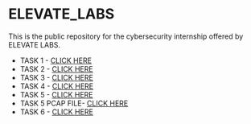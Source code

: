 # ELEVATE_LABS
This is the public repository for the cybersecurity internship offered by ELEVATE LABS.

- TASK 1 - [CLICK HERE](./TASK-1.pdf)
- TASK 2 - [CLICK HERE](./TASK-2.pdf)
- TASK 3 - [CLICK HERE](./TASK-3.pdf)
- TASK 4 - [CLICK HERE](./TASK-4.pdf)
- TASK 5 - [CLICK HERE](./TASK-5.pdf)
- TASK 5 PCAP FILE- [CLICK HERE](./TASK-5.pcap)
- TASK 6 - [CLICK HERE](./TASK-6.pdf)
